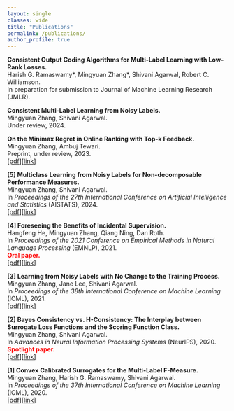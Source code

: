 ```yaml
---
layout: single
classes: wide
title: "Publications"
permalink: /publications/
author_profile: true
---
```


**Consistent Output Coding Algorithms for Multi-Label Learning with Low-Rank Losses.**<br>
Harish G. Ramaswamy\*, Mingyuan Zhang\*, Shivani Agarwal, Robert C. Williamson.<br>
In preparation for submission to Journal of Machine Learning Research (JMLR).<br>

**Consistent Multi‑Label Learning from Noisy Labels.**<br>
Mingyuan Zhang, Shivani Agarwal.<br>
Under review, 2024.<br>

**On the Minimax Regret in Online Ranking with Top-k Feedback.**<br>
Mingyuan Zhang, Ambuj Tewari.<br>
Preprint, under review, 2023.<br>
[[pdf](/papers/preprint-top-k-feedback.pdf)][[link](https://arxiv.org/abs/2309.02425)]<br>

**[5] Multiclass Learning from Noisy Labels for Non-decomposable Performance Measures.**<br>
Mingyuan Zhang, Shivani Agarwal.<br>
In <em>Proceedings of the 27th International Conference on Artificial Intelligence and Statistics</em> (AISTATS), 2024.<br>
[[pdf](/papers/aistats2024-noisy-labels-nondecomposable.pdf)][[link](https://proceedings.mlr.press/v238/zhang24e.html)]<br>

**[4] Foreseeing the Benefits of Incidental Supervision.**<br>
Hangfeng He, Mingyuan Zhang, Qiang Ning, Dan Roth.<br>
In <em>Proceedings of the 2021 Conference on Empirical Methods in Natural Language Processing</em> (EMNLP), 2021.<br>
**<span style="color:red">Oral paper.</span>**<br>
[[pdf](/papers/emnlp2021-incidental-supervision.pdf)][[link](https://aclanthology.org/2021.emnlp-main.134/)]<br>

**[3] Learning from Noisy Labels with No Change to the Training Process.**<br>
Mingyuan Zhang, Jane Lee, Shivani Agarwal.<br>
In <em>Proceedings of the 38th International Conference on Machine Learning</em> (ICML), 2021.<br>
[[pdf](/papers/icml2021-multiclass-noisy-labels.pdf)][[link](http://proceedings.mlr.press/v139/zhang21k.html)]<br>

**[2] Bayes Consistency vs. H-Consistency: The Interplay between Surrogate Loss Functions and the Scoring Function Class.**<br>
Mingyuan Zhang, Shivani Agarwal.<br>
In <em>Advances in Neural Information Processing Systems</em> (NeurIPS), 2020.<br>
**<span style="color:red">Spotlight paper.</span>**<br>
[[pdf](/papers/neurips20-bayes-vs-H-consistency.pdf)][[link](https://papers.nips.cc/paper/2020/hash/c4c28b367e14df88993ad475dedf6b77-Abstract.html)]<br>

**[1] Convex Calibrated Surrogates for the Multi-Label F-Measure.**<br>
Mingyuan Zhang, Harish G. Ramaswamy, Shivani Agarwal.<br>
In <em>Proceedings of the 37th International Conference on Machine Learning</em> (ICML), 2020.<br>
[[pdf](/papers/icml2020-multilabel-f-measure.pdf)][[link](http://proceedings.mlr.press/v119/zhang20w.html)]<br>
